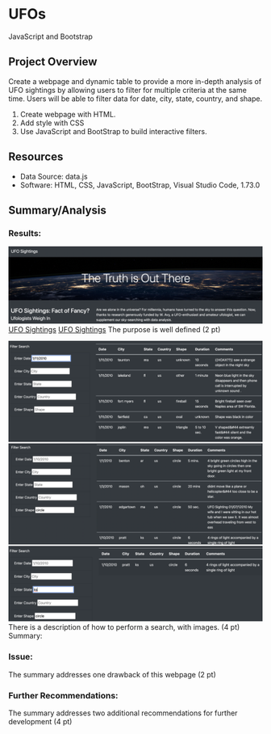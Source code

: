 # UFOs
JavaScript and Bootstrap


## Project Overview

Create a webpage and dynamic table to provide a more in-depth analysis of UFO sightings by allowing users to filter for multiple criteria at the same time. Users will be able to filter data for date, city, state, country, and shape. 

1. Create webpage with HTML. 
2. Add style with CSS
3. Use JavaScript and BootStrap to build interactive filters. 


## Resources
- Data Source: data.js
- Software: HTML, CSS, JavaScript, BootStrap, Visual Studio Code, 1.73.0

## Summary/Analysis

### Results:
![png](images/web_page.png)
<a href = "https://raw.githubusercontent.com/cjstreet/UFOs/main/index.html">UFO Sightings</a>
<a href ="https://github.com/cjstreet/UFOs/blob/main/index.html">UFO Sightings</a>
The purpose is well defined (2 pt)

![png](images/date.png)
![png](images/shape.png)
![png](images/state_shape.png)
There is a description of how to perform a search, with images. (4 pt)
Summary:
### Issue:
The summary addresses one drawback of this webpage (2 pt)
### Further Recommendations:
The summary addresses two additional recommendations for further development (4 pt)
